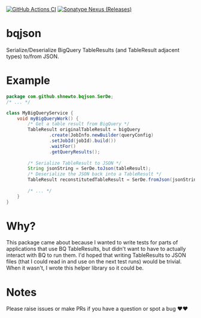 [![GitHub Actions CI](https://github.com/shnewto/bqjson/workflows/CI/badge.svg?branch=main)](https://github.com/shnewto/bqjson/actions?query=workflow%3ACI)
[![Sonatype Nexus (Releases)](https://img.shields.io/nexus/r/com.github.shnewto/bqjson?server=https%3A%2F%2Foss.sonatype.org%2F)](https://search.maven.org/artifact/com.github.shnewto/bqjson)
# bqjson
Serialize/Deserialize BigQuery TableResults (and TableResult adjacent types) to/from JSON.

# Example
```java
package com.github.shnewto.bqjson.SerDe;
/* ... */

class MyBigQueryService {
    void myBigQueryWork() {
        /* Get a table result from BigQuery */
        TableResult originalTableResult = bigQuery
                .create(JobInfo.newBuilder(queryConfig)
                .setJobId(jobId).build())
                .waitFor()
                .getQueryResults();
        
        /* Serialize TableResult to JSON */
        String jsonString = SerDe.toJson(tableResult);
        /* Deserialize the JSON back into a TableResult */
        TableResult reconstitutedTableResult = SerDe.fromJson(jsonString, TableResult.class);
        
        /* ... */
    }
}
```

# Why?

This package came about because I wanted to write tests for parts of applications that use 
BQ TableResults, but didn't want to have to actually interact with BQ to run them. I'd hoped
that writing TableResults to JSON files (that I could read in and use on the next test runs) would be trivial.
When it wasn't, I wrote this helper library so it could be.


# Notes

Please raise issues or make PRs if you have a question or spot a bug :heart::heart:
